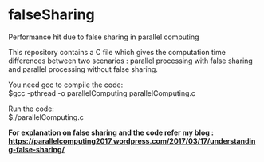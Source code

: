 # falseSharing
Performance hit due to false sharing in parallel computing


This repository contains a C file which gives the computation time differences between two scenarios : parallel processing with false sharing and parallel processing without false sharing.

You need gcc to compile the code:<br>
$gcc -pthread -o parallelComputing parallelComputing.c

Run the code:<br>
$./parallelComputing.c

<b> For explanation on false sharing and the code refer my blog : https://parallelcomputing2017.wordpress.com/2017/03/17/understanding-false-sharing/ <b>

